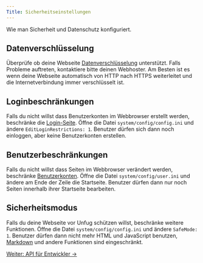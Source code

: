 ```yaml
---
Title: Sicherheitseinstellungen
---
```

Wie man Sicherheit und Datenschutz konfiguriert.

## Datenverschlüsselung

Überprüfe ob deine Webseite [Datenverschlüsselung](https://www.ssllabs.com/ssltest/) unterstützt. Falls Probleme auftreten, kontaktiere bitte deinen Webhoster. Am Besten ist es wenn deine Webseite automatisch von HTTP nach HTTPS weiterleitet und die Internetverbindung immer verschlüsselt ist.

## Loginbeschränkungen

Falls du nicht willst dass Benutzerkonten im Webbrowser erstellt werden, beschränke die [Login-Seite](https://github.com/datenstrom/yellow-plugins/tree/master/edit). Öffne die Datei `system/config/config.ini` und ändere `EditLoginRestrictions: 1`. Benutzer dürfen sich dann noch einloggen, aber keine Benutzerkonten erstellen.

## Benutzerbeschränkungen

Falls du nicht willst dass Seiten im Webbrowser verändert werden, beschränke [Benutzerkonten](adjusting-system#benutzerkonten). Öffne die Datei `system/config/user.ini` und ändere am Ende der Zeile die Startseite. Benutzer dürfen dann nur noch Seiten innerhalb ihrer Startseite bearbeiten.

## Sicherheitsmodus

Falls du deine Webseite vor Unfug schützen willst, beschränke weitere Funktionen. Öffne die Datei `system/config/config.ini` und ändere `SafeMode: 1`. Benutzer dürfen dann nicht mehr HTML und JavaScript benutzen, [Markdown](markdown-cheat-sheet) und andere Funktionen sind eingeschränkt.

[Weiter: API für Entwickler →](api)